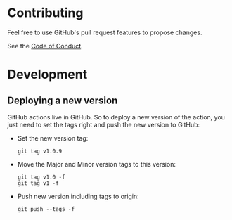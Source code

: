 # Contributing

Feel free to use GitHub's pull request features to propose changes.

See the [Code of Conduct](https://github.com/getsentry/.github/blob/master/CODE_OF_CONDUCT.md).

# Development

## Deploying a new version

GitHub actions live in GitHub. So to deploy a new version of the action, you just need to set the tags right and push the new version to GitHub:

- Set the new version tag:
  ```
  git tag v1.0.9
  ```
- Move the Major and Minor version tags to this version:
  ```
  git tag v1.0 -f
  git tag v1 -f
  ```
- Push new version including tags to origin:
  ```
  git push --tags -f
  ```
